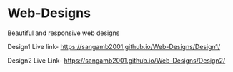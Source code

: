 # Web-Designs
Beautiful and responsive web designs

Design1 Live link- https://sangamb2001.github.io/Web-Designs/Design1/

Design2 Live Link- https://sangamb2001.github.io/Web-Designs/Design2/
